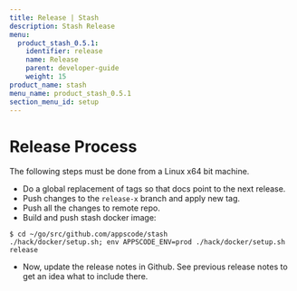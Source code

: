 ```yaml
---
title: Release | Stash
description: Stash Release
menu:
  product_stash_0.5.1:
    identifier: release
    name: Release
    parent: developer-guide
    weight: 15
product_name: stash
menu_name: product_stash_0.5.1
section_menu_id: setup
---
```

# Release Process

The following steps must be done from a Linux x64 bit machine.

- Do a global replacement of tags so that docs point to the next release.
- Push changes to the `release-x` branch and apply new tag.
- Push all the changes to remote repo.
- Build and push stash docker image:
```console
$ cd ~/go/src/github.com/appscode/stash
./hack/docker/setup.sh; env APPSCODE_ENV=prod ./hack/docker/setup.sh release
```

- Now, update the release notes in Github. See previous release notes to get an idea what to include there.
